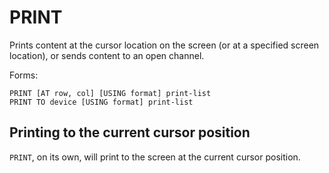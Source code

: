 # PRINT

Prints content at the cursor location on the screen \(or at a specified screen location\), or sends content to an open channel.

Forms:

```text
PRINT [AT row, col] [USING format] print-list
PRINT TO device [USING format] print-list
```

## Printing to the current cursor position

`PRINT`, on its own, will print to the screen at the current cursor position.








